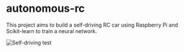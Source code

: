 # autonomous-rc

This project aims to build a self-driving RC car using Raspberry Pi and Scikit-learn to train a neural network.

![Self-driving test](https://youtu.be/YU4ZBRIoXNQ)
